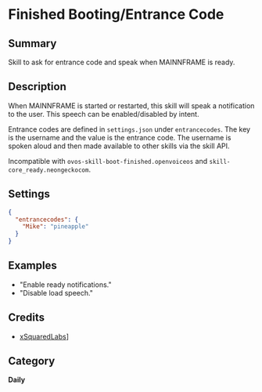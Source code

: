 # Finished Booting/Entrance Code

## Summary

Skill to ask for entrance code and speak when MAINNFRAME is ready.

## Description

When MAINNFRAME is started or restarted, this skill will speak a notification to the
user. This speech can be enabled/disabled by intent.

Entrance codes are defined in `settings.json` under `entrancecodes`. The key is the
username and the value is the entrance code. The username is spoken aloud and then
made available to other skills via the skill API.

Incompatible with `ovos-skill-boot-finished.openvoiceos` and `skill-core_ready.neongeckocom`.

## Settings

```json
{
  "entrancecodes": {
    "Mike": "pineapple"
  }
}
```

## Examples

- "Enable ready notifications."
- "Disable load speech."

## Credits

- [xSquaredLabs](https://xsquaredlabs.com)]

## Category

**Daily**
